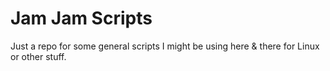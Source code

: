 # Jam Jam Scripts
Just a repo for some general scripts I might be using here &amp; there for Linux or other stuff.
